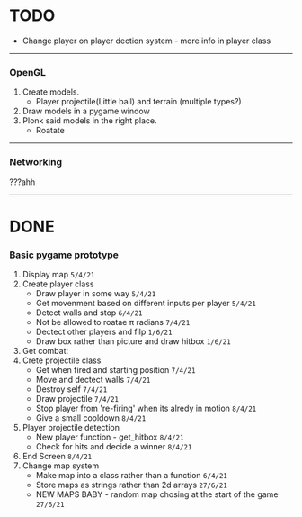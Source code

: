 # TODO

- Change player on player dection system - more info in player class

---
### OpenGL
1. Create models.
    -  Player projectile(Little ball) and terrain (multiple types?)
2. Draw models in a pygame window
3. Plonk said models in the right place.
    -  Roatate
---

### Networking
???ahh

---

# DONE

### Basic pygame prototype
1. Display map `5/4/21`
2. Create player class
    -  Draw player in some way `5/4/21`
    -  Get movenment based on different inputs per player `5/4/21`
    -  Detect walls and stop `6/4/21`
    -  Not be allowed to roatae π radians `7/4/21`
    -  Dectect other players and filp `1/6/21`
    -  Draw box rather than picture and draw hitbox `1/6/21`
4. Get combat:
5. Crete projectile class
     -  Get when fired and starting position `7/4/21`
     -  Move and dectect walls `7/4/21`
     -  Destroy self `7/4/21`
     -  Draw projectile `7/4/21`
     -  Stop player from 're-firing' when its alredy in motion `8/4/21`
     -  Give a small cooldown `8/4/21`
6. Player projectile detection
     -  New player function - get_hitbox `8/4/21`
     -  Check for hits and decide a winner `8/4/21`
7. End Screen `8/4/21`
8. Change map system
     -  Make map into a class rather than a function `6/4/21`
     -  Store maps as strings rather than 2d arrays `27/6/21`
     -  NEW MAPS BABY - random map chosing at the start of the game `27/6/21`
